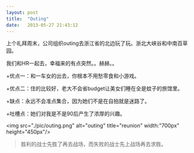 ```yaml
---
layout: post
title:  "Outing"
date:   2013-05-27 21:43:12
---
```


上个礼拜周末，公司组织outing去浙江省的北边玩了玩。浙北大峡谷和中南百草园。

我们和HR一起去，幸福来的有点突然。。赫赫。。

+优点一：和一车女的出去，你根本不用愁零食和小游戏。

+优点二：住的比较好，老大不会省budget让美女们睡在全是蚊子的旅馆里。

+缺点：永远不会准点集合，因为她们不是在自拍就是迷路了。

+吐槽点：她们对我是不是90后产生了浓厚的兴趣。

<img src="./pic/outing.png" alt="outing" title="reunion" width:"700px" height="450px"/>

>胜利的战士先胜了再去战场，而失败的战士先上战场再去求胜。